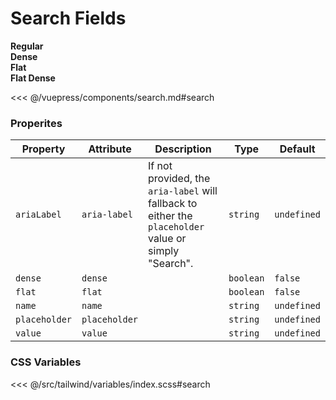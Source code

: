 # Search Fields

<!-- #region search -->
<section class="mds">
  <div class="grid grid-cols-1 lg:grid-cols-2 gap-20">
    <div class="space-y-20">
      <strong>Regular</strong>
      <mx-search name="search" placeholder="Search" />
    </div>
    <div class="space-y-20">
      <strong>Dense</strong>
      <mx-search dense name="search" placeholder="Search" />
    </div>
    <div class="space-y-20">
      <strong>Flat</strong>
      <mx-search flat name="search" placeholder="Search" />
    </div>
    <div class="space-y-20">
      <strong>Flat Dense</strong>
      <mx-search flat dense name="search" placeholder="Search" />
    </div>
  </div>
</section>
<!-- #endregion search -->

<<< @/vuepress/components/search.md#search

### Properites

| Property      | Attribute     | Description                                                                                           | Type      | Default     |
| ------------- | ------------- | ----------------------------------------------------------------------------------------------------- | --------- | ----------- |
| `ariaLabel`   | `aria-label`  | If not provided, the `aria-label` will fallback to either the `placeholder` value or simply "Search". | `string`  | `undefined` |
| `dense`       | `dense`       |                                                                                                       | `boolean` | `false`     |
| `flat`        | `flat`        |                                                                                                       | `boolean` | `false`     |
| `name`        | `name`        |                                                                                                       | `string`  | `undefined` |
| `placeholder` | `placeholder` |                                                                                                       | `string`  | `undefined` |
| `value`       | `value`       |                                                                                                       | `string`  | `undefined` |

### CSS Variables

<<< @/src/tailwind/variables/index.scss#search
